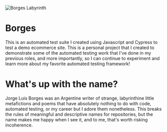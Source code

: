 ![Borges Labyrinth](/Users/ameliakindall/Sundry-Projects/Borges/borges.jpg)

# Borges 
This is an automated test suite I created using Javascript and Cypress to test a demo ecommerce site. This is a personal project that I created to demonstrate some of the automated testing work that I've done in my previous roles, and more importantly, so I can continue to experiment and learn more about my favorite automated testing framework!

# What's up with the name?
Jorge Luis Borges was an Argentine writer of strange, labyrinthine little metafictions and poems that have absolutely nothing to do with code, automated testing, or my career but I adore them nonetheless. This breaks the rules of meaningful and descriptive names for repositories, but the name makes me happy when I see it, and to me, that's worth risking incoherence. 
